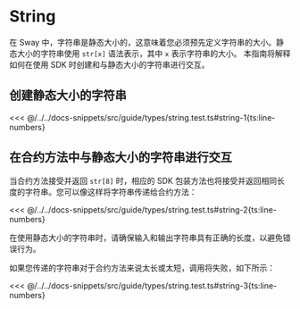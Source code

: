 # String

在 Sway 中，字符串是静态大小的，这意味着您必须预先定义字符串的大小。静态大小的字符串使用 `str[x]` 语法表示，其中 `x` 表示字符串的大小。
本指南将解释如何在使用 SDK 时创建和与静态大小的字符串进行交互。

## 创建静态大小的字符串

<<< @/../../docs-snippets/src/guide/types/string.test.ts#string-1{ts:line-numbers}

## 在合约方法中与静态大小的字符串进行交互

当合约方法接受并返回 `str[8]` 时，相应的 SDK 包装方法也将接受并返回相同长度的字符串。您可以像这样将字符串传递给合约方法：

<<< @/../../docs-snippets/src/guide/types/string.test.ts#string-2{ts:line-numbers}

在使用静态大小的字符串时，请确保输入和输出字符串具有正确的长度，以避免错误行为。

如果您传递的字符串对于合约方法来说太长或太短，调用将失败，如下所示：

<<< @/../../docs-snippets/src/guide/types/string.test.ts#string-3{ts:line-numbers}
